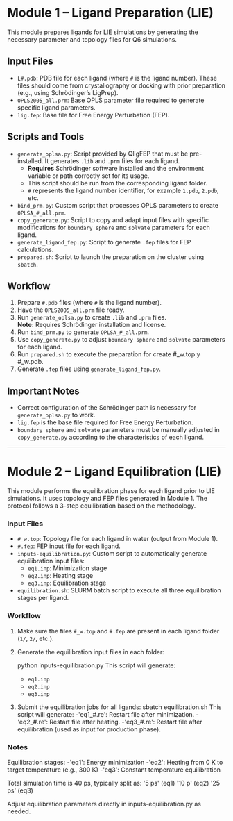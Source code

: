 # Module 1 – Ligand Preparation (LIE)

This module prepares ligands for LIE simulations by generating the necessary parameter and topology files for Q6 simulations.

## Input Files

- `L#.pdb`: PDB file for each ligand (where `#` is the ligand number). These files should come from crystallography or docking with prior preparation (e.g., using Schrödinger’s LigPrep).
- `OPLS2005_all.prm`: Base OPLS parameter file required to generate specific ligand parameters.
- `lig.fep`: Base file for Free Energy Perturbation (FEP).

## Scripts and Tools

- `generate_oplsa.py`: Script provided by QligFEP that must be pre-installed. It generates `.lib` and `.prm` files for each ligand.  
  - **Requires** Schrödinger software installed and the environment variable or path correctly set for its usage.
  - This script should be run from the corresponding ligand folder.
  - `#` represents the ligand number identifier, for example `1.pdb`, `2.pdb`, etc.
- `bind_prm.py`: Custom script that processes OPLS parameters to create `OPLSA_#_all.prm`.
- `copy_generate.py`: Script to copy and adapt input files with specific modifications for `boundary sphere` and `solvate` parameters for each ligand.
- `generate_ligand_fep.py`: Script to generate `.fep` files for FEP calculations.
- `prepared.sh`: Script to launch the preparation on the cluster using `sbatch`.

## Workflow

1. Prepare `#.pdb` files (where `#` is the ligand number).
2. Have the `OPLS2005_all.prm` file ready.
3. Run `generate_oplsa.py` to create `.lib` and `.prm` files.  
   **Note:** Requires Schrödinger installation and license.
4. Run `bind_prm.py` to generate `OPLSA_#_all.prm`.
5. Use `copy_generate.py` to adjust `boundary sphere` and `solvate` parameters for each ligand.
6. Run `prepared.sh` to execute the preparation for create #_w.top y #_w.pdb.
7. Generate `.fep` files using `generate_ligand_fep.py`.

## Important Notes

- Correct configuration of the Schrödinger path is necessary for `generate_oplsa.py` to work.
- `lig.fep` is the base file required for Free Energy Perturbation.
- `boundary sphere` and `solvate` parameters must be manually adjusted in `copy_generate.py` according to the characteristics of each ligand.
---

# Module 2 – Ligand Equilibration (LIE)

This module performs the equilibration phase for each ligand prior to LIE simulations. It uses topology and FEP files generated in Module 1. The protocol follows a 3-step equilibration based on the methodology.

### Input Files

- `#_w.top`: Topology file for each ligand in water (output from Module 1).
- `#.fep`: FEP input file for each ligand.
- `inputs-equilibration.py`: Custom script to automatically generate equilibration input files:
  - `eq1.inp`: Minimization stage
  - `eq2.inp`: Heating stage
  - `eq3.inp`: Equilibration stage
- `equilibration.sh`: SLURM batch script to execute all three equilibration stages per ligand.

### Workflow

1. Make sure the files `#_w.top` and `#.fep` are present in each ligand folder (`1/`, `2/`, etc.).

2. Generate the equilibration input files in each folder:
   
   python inputs-equilibration.py This script will generate:
   
   - `eq1.inp`
   - `eq2.inp`
   - `eq3.inp`

4. Submit the equilibration jobs for all ligands:
   sbatch equilibration.sh This script will generate:
   -'eq1_#.re': Restart file after minimization.
   -'eq2_#.re': Restart file after heating.
   -'eq3_#.re': Restart file after equilibration (used as input for production phase).

### Notes
 Equilibration stages:
   -'eq1': Energy minimization
   -'eq2': Heating from 0 K to target temperature (e.g., 300 K)
   -'eq3': Constant temperature equilibration

Total simulation time is 40 ps, typically split as:
   '5 ps' (eq1)
   '10 p' (eq2)
   '25 ps' (eq3)
   
Adjust equilibration parameters directly in inputs-equilibration.py as needed.
